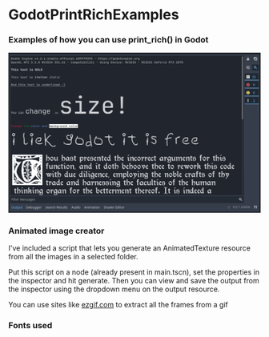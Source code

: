 # GodotPrintRichExamples
### Examples of how you can use print_rich() in Godot



![In-editor screenshot of examples useses of the print rich function in Godot](Screenshots/ExamplesPrintRich.png)

### Animated image creator

I've included a script that lets you generate an AnimatedTexture resource from all the images in a selected folder.

Put this script on a node (already present in main.tscn), set the properties in the inspector and hit generate. Then you can view and save the output from the inspector using the dropdown menu on the output resource.

You can use sites like [ezgif.com](https://ezgif.com/) to extract all the frames from a gif

### Fonts used
